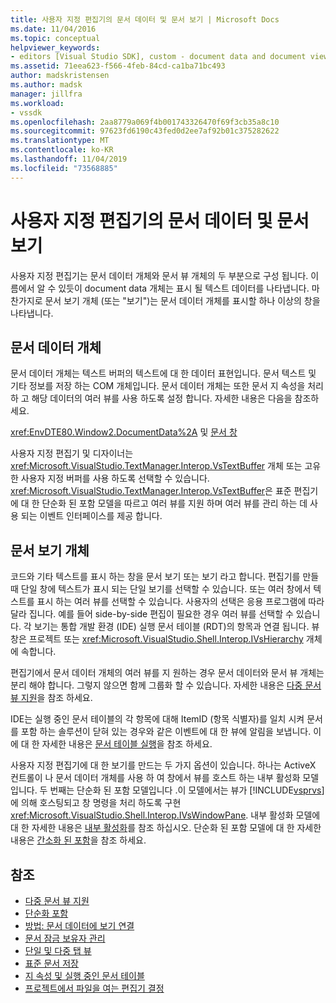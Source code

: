 ```yaml
---
title: 사용자 지정 편집기의 문서 데이터 및 문서 보기 | Microsoft Docs
ms.date: 11/04/2016
ms.topic: conceptual
helpviewer_keywords:
- editors [Visual Studio SDK], custom - document data and document view
ms.assetid: 71eea623-f566-4feb-84cd-ca1ba71bc493
author: madskristensen
ms.author: madsk
manager: jillfra
ms.workload:
- vssdk
ms.openlocfilehash: 2aa8779a069f4b001743326470f69f3cb35a8c10
ms.sourcegitcommit: 97623fd6190c43fed0d2ee7af92b01c375282622
ms.translationtype: MT
ms.contentlocale: ko-KR
ms.lasthandoff: 11/04/2019
ms.locfileid: "73568885"
---
```

# <a name="document-data-and-document-view-in-custom-editors"></a>사용자 지정 편집기의 문서 데이터 및 문서 보기
사용자 지정 편집기는 문서 데이터 개체와 문서 뷰 개체의 두 부분으로 구성 됩니다. 이름에서 알 수 있듯이 document data 개체는 표시 될 텍스트 데이터를 나타냅니다. 마찬가지로 문서 보기 개체 (또는 "보기")는 문서 데이터 개체를 표시할 하나 이상의 창을 나타냅니다.

## <a name="document-data-object"></a>문서 데이터 개체
 문서 데이터 개체는 텍스트 버퍼의 텍스트에 대 한 데이터 표현입니다. 문서 텍스트 및 기타 정보를 저장 하는 COM 개체입니다. 문서 데이터 개체는 또한 문서 지 속성을 처리 하 고 해당 데이터의 여러 뷰를 사용 하도록 설정 합니다. 자세한 내용은 다음을 참조하세요.

 <xref:EnvDTE80.Window2.DocumentData%2A> 및 [문서 창](../extensibility/internals/document-windows.md)

 사용자 지정 편집기 및 디자이너는 <xref:Microsoft.VisualStudio.TextManager.Interop.VsTextBuffer> 개체 또는 고유한 사용자 지정 버퍼를 사용 하도록 선택할 수 있습니다. <xref:Microsoft.VisualStudio.TextManager.Interop.VsTextBuffer>은 표준 편집기에 대 한 단순화 된 포함 모델을 따르고 여러 뷰를 지원 하며 여러 뷰를 관리 하는 데 사용 되는 이벤트 인터페이스를 제공 합니다.

## <a name="document-view-object"></a>문서 보기 개체
 코드와 기타 텍스트를 표시 하는 창을 문서 보기 또는 보기 라고 합니다. 편집기를 만들 때 단일 창에 텍스트가 표시 되는 단일 보기를 선택할 수 있습니다. 또는 여러 창에서 텍스트를 표시 하는 여러 뷰를 선택할 수 있습니다. 사용자의 선택은 응용 프로그램에 따라 달라 집니다. 예를 들어 side-by-side 편집이 필요한 경우 여러 뷰를 선택할 수 있습니다. 각 보기는 통합 개발 환경 (IDE) 실행 문서 테이블 (RDT)의 항목과 연결 됩니다. 뷰 창은 프로젝트 또는 <xref:Microsoft.VisualStudio.Shell.Interop.IVsHierarchy> 개체에 속합니다.

 편집기에서 문서 데이터 개체의 여러 뷰를 지 원하는 경우 문서 데이터와 문서 뷰 개체는 분리 해야 합니다. 그렇지 않으면 함께 그룹화 할 수 있습니다. 자세한 내용은 [다중 문서 뷰 지원](../extensibility/supporting-multiple-document-views.md)을 참조 하세요.

 IDE는 실행 중인 문서 테이블의 각 항목에 대해 ItemID (항목 식별자)를 일치 시켜 문서를 포함 하는 솔루션이 닫혀 있는 경우와 같은 이벤트에 대 한 뷰에 알림을 보냅니다. 이에 대 한 자세한 내용은 [문서 테이블 실행](../extensibility/internals/running-document-table.md)을 참조 하세요.

 사용자 지정 편집기에 대 한 보기를 만드는 두 가지 옵션이 있습니다. 하나는 ActiveX 컨트롤이 나 문서 데이터 개체를 사용 하 여 창에서 뷰를 호스트 하는 내부 활성화 모델입니다. 두 번째는 단순화 된 포함 모델입니다 .이 모델에서는 뷰가 [!INCLUDE[vsprvs](../code-quality/includes/vsprvs_md.md)]에 의해 호스팅되고 창 명령을 처리 하도록 구현 <xref:Microsoft.VisualStudio.Shell.Interop.IVsWindowPane>. 내부 활성화 모델에 대 한 자세한 내용은 [내부 활성화](/visualstudio/misc/in-place-activation?view=vs-2015)를 참조 하십시오. 단순화 된 포함 모델에 대 한 자세한 내용은 [간소화 된 포함](../extensibility/simplified-embedding.md)을 참조 하세요.

## <a name="see-also"></a>참조

- [다중 문서 뷰 지원](../extensibility/supporting-multiple-document-views.md)
- [단순화 포함](../extensibility/simplified-embedding.md)
- [방법: 문서 데이터에 보기 연결](../extensibility/how-to-attach-views-to-document-data.md)
- [문서 잠금 보유자 관리](../extensibility/document-lock-holder-management.md)
- [단일 및 다중 탭 뷰](../extensibility/single-and-multi-tab-views.md)
- [표준 문서 저장](../extensibility/internals/saving-a-standard-document.md)
- [지 속성 및 실행 중인 문서 테이블](../extensibility/internals/persistence-and-the-running-document-table.md)
- [프로젝트에서 파일을 여는 편집기 결정](../extensibility/internals/determining-which-editor-opens-a-file-in-a-project.md)